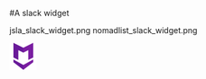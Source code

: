 #A slack widget

jsla_slack_widget.png      nomadlist_slack_widget.png

![alt text](https://github.com/adam-p/markdown-here/raw/master/src/common/images/icon48.png "NomadList chat Widget")




